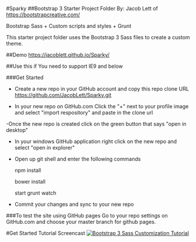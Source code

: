#Sparky
##Bootstrap 3 Starter Project Folder
By: Jacob Lett of https://bootstrapcreative.com/

Bootstrap Sass + Custom scripts and styles + Grunt 

This starter project folder uses the Bootstrap 3 Sass files to create a custom theme. 

##Demo
https://jacoblett.github.io/Sparky/

##Use this if
You need to support IE9 and below

###Get Started

- Create a new repo in your GitHub account and copy this repo clone URL https://github.com/JacobLett/Sparky.git

- In your new repo on GitHub.com Click the "+" next to your profile image and select "import respository" and paste in the clone url

-Once the new repo is created click on the green button that says "open in desktop"

- In your windows GitHub application right click on the new repo and select "open in explorer"

- Open up git shell and enter the following commands

    npm install

    bower install

    start grunt watch

- Commit your changes and sync to your new repo

###To test the site using GitHub pages
Go to your repo settings on GitHub.com and choose your master branch for github pages.

#Get Started Tutorial Screencast
[![Bootstrap 3 Sass Customization Tutorial](http://img.youtube.com/vi/hJV-4rhjK4Q/0.jpg)](https://www.youtube.com/playlist?list=PLg0WZ0G7kSNLLK85vTyUuXrmhC5CBEfmD/)


